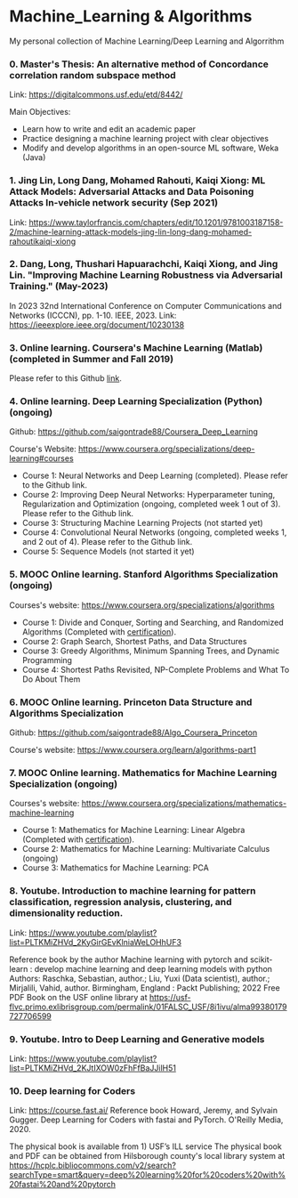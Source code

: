 # Machine_Learning & Algorithms
My personal collection of Machine Learning/Deep Learning and Algorrithm

### 0. Master's Thesis: An alternative method of Concordance correlation random subspace method

Link: https://digitalcommons.usf.edu/etd/8442/

Main Objectives: 
  - Learn how to write and edit an academic paper
  - Practice designing a machine learning project with clear objectives
  - Modify and develop algorithms in an open-source ML software, Weka (Java)

### 1. Jing Lin, Long Dang, Mohamed Rahouti, Kaiqi Xiong: ML Attack Models: Adversarial Attacks and Data Poisoning Attacks In-vehicle network security (Sep 2021)

Link: https://www.taylorfrancis.com/chapters/edit/10.1201/9781003187158-2/machine-learning-attack-models-jing-lin-long-dang-mohamed-rahoutikaiqi-xiong

### 2. Dang, Long, Thushari Hapuarachchi, Kaiqi Xiong, and Jing Lin. "Improving Machine Learning Robustness via Adversarial Training." (May-2023)
In 2023 32nd International Conference on Computer Communications and Networks (ICCCN), pp. 1-10. IEEE, 2023.
Link: https://ieeexplore.ieee.org/document/10230138
 
### 3. Online learning. Coursera's Machine Learning (Matlab) (completed in Summer and Fall 2019)

Please refer to this Github [link](https://github.com/saigontrade88/Coursera_ML_Stanford_Uni/tree/master/Stanford).

### 4. Online learning. Deep Learning Specialization (Python) (ongoing)

Github: https://github.com/saigontrade88/Coursera_Deep_Learning

Course's Website: https://www.coursera.org/specializations/deep-learning#courses

- Course 1: Neural Networks and Deep Learning (completed). Please refer to the Github link.
- Course 2: Improving Deep Neural Networks: Hyperparameter tuning, Regularization and Optimization (ongoing, completed week 1 out of 3). Please refer to the Github link.
- Course 3: Structuring Machine Learning Projects (not started yet)
- Course 4: Convolutional Neural Networks (ongoing, completed weeks 1, and 2 out of 4). Please refer to the Github link.
- Course 5: Sequence Models (not started it yet)
### 5. MOOC Online learning. Stanford Algorithms Specialization (ongoing)

Courses's website: https://www.coursera.org/specializations/algorithms

- Course 1: Divide and Conquer, Sorting and Searching, and Randomized Algorithms (Completed with [certification](https://coursera.org/share/320d95b509057f7786f2bda724955818)).
- Course 2: Graph Search, Shortest Paths, and Data Structures
- Course 3: Greedy Algorithms, Minimum Spanning Trees, and Dynamic Programming
- Course 4: Shortest Paths Revisited, NP-Complete Problems and What To Do About Them

### 6. MOOC Online learning. Princeton Data Structure and Algorithms Specialization

Github: https://github.com/saigontrade88/Algo_Coursera_Princeton

Course's website: https://www.coursera.org/learn/algorithms-part1

### 7. MOOC Online learning. Mathematics for Machine Learning Specialization (ongoing)

Courses's website: https://www.coursera.org/specializations/mathematics-machine-learning

- Course 1: Mathematics for Machine Learning: Linear Algebra (Completed with [certification](https://coursera.org/share/bc9f968147d2ecc433231f83d0c4967a)).
- Course 2: Mathematics for Machine Learning: Multivariate Calculus (ongoing)
- Course 3: Mathematics for Machine Learning: PCA
### 8. Youtube. Introduction to machine learning for pattern classification, regression analysis, clustering, and dimensionality reduction.

Link: https://www.youtube.com/playlist?list=PLTKMiZHVd_2KyGirGEvKlniaWeLOHhUF3

Reference book by the author
Machine learning with pytorch and scikit-learn : develop machine learning and deep learning models with python 
Authors: Raschka, Sebastian, author.; Liu, Yuxi (Data scientist), author.; Mirjalili, Vahid, author.
Birmingham, England : Packt Publishing; 2022
Free PDF Book on the USF online library at https://usf-flvc.primo.exlibrisgroup.com/permalink/01FALSC_USF/8i1ivu/alma99380179727706599

### 9. Youtube. Intro to Deep Learning and Generative models

Link: https://www.youtube.com/playlist?list=PLTKMiZHVd_2KJtIXOW0zFhFfBaJJilH51

### 10. Deep learning for Coders

Link: https://course.fast.ai/
Reference book 
Howard, Jeremy, and Sylvain Gugger. Deep Learning for Coders with fastai and PyTorch. O'Reilly Media, 2020.

The physical book is available from 1) USF’s ILL service 
The physical book and PDF can be obtained from Hilsborough county's local library system at https://hcplc.bibliocommons.com/v2/search?searchType=smart&query=deep%20learning%20for%20coders%20with%20fastai%20and%20pytorch




